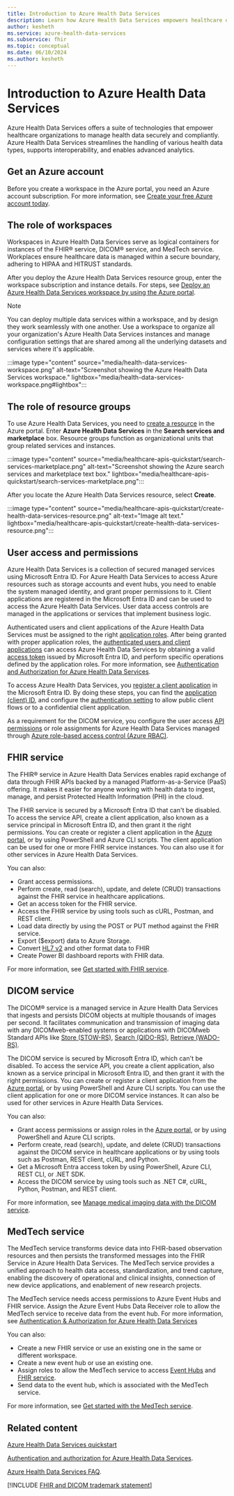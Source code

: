 ```yaml
---
title: Introduction to Azure Health Data Services
description: Learn how Azure Health Data Services empowers healthcare organizations to manage data securely, support interoperability, and enable analytics.
author: kesheth
ms.service: azure-health-data-services
ms.subservice: fhir
ms.topic: conceptual
ms.date: 06/10/2024
ms.author: kesheth
---
```


# Introduction to Azure Health Data Services

Azure Health Data Services offers a suite of technologies that empower healthcare organizations to manage health data securely and compliantly. Azure Health Data Services streamlines the handling of various health data types, supports interoperability, and enables advanced analytics.

## Get an Azure account

Before you create a workspace in the Azure portal, you need an Azure account subscription. For more information, see [Create your free Azure account today](https://azure.microsoft.com/free/search/?OCID=AID2100131_SEM_c4b0772dc7df1f075552174a854fd4bc:G:s&ef_id=c4b0772dc7df1f075552174a854fd4bc:G:s&msclkid=c4b0772dc7df1f075552174a854fd4bc). 

## The role of workspaces

Workspaces in Azure Health Data Services serve as logical containers for instances of the FHIR&reg; service, DICOM&reg; service, and MedTech service. Workplaces ensure healthcare data is managed within a secure boundary, adhering to HIPAA and HITRUST standards.

After you deploy the Azure Health Data Services resource group, enter the workspace subscription and instance details. For steps, see [Deploy an Azure Health Data Services workspace by using the Azure portal](healthcare-apis-quickstart.md).

> [!NOTE] 
> You can deploy multiple data services within a workspace, and by design they work seamlessly with one another. Use a workspace to organize all your organization's Azure Health Data Services instances and manage configuration settings that are shared among all the underlying datasets and services where it's applicable. 

:::image type="content" source="media/health-data-services-workspace.png" alt-text="Screenshot showing the Azure Health Data Services workspace." lightbox="media/health-data-services-workspace.png#lightbox":::

## The role of resource groups 

To use Azure Health Data Services, you need to [create a resource](https://portal.azure.com/#create/hub) in the Azure portal. Enter **Azure Health Data Services** in the **Search services and marketplace** box. Resource groups function as organizational units that group related services and instances.

:::image type="content" source="media/healthcare-apis-quickstart/search-services-marketplace.png" alt-text="Screenshot showing the Azure search services and marketplace text box." lightbox="media/healthcare-apis-quickstart/search-services-marketplace.png":::

After you locate the Azure Health Data Services resource, select **Create**.

:::image type="content" source="media/healthcare-apis-quickstart/create-health-data-services-resource.png" alt-text="Image alt text." lightbox="media/healthcare-apis-quickstart/create-health-data-services-resource.png":::

## User access and permissions

Azure Health Data Services is a collection of secured managed services using Microsoft Entra ID. For Azure Health Data Services to access Azure resources such as storage accounts and event hubs, you need to enable the system managed identity, and grant proper permissions to it. Client applications are registered in the Microsoft Entra ID and can be used to access the Azure Health Data Services. User data access controls are managed in the applications or services that implement business logic.

Authenticated users and client applications of the Azure Health Data Services must be assigned to the right [application roles](./../healthcare-apis/authentication-authorization.md#application-roles). After being granted with proper application roles, the [authenticated users and client applications](./../healthcare-apis/authentication-authorization.md#authorization) can access Azure Health Data Services by obtaining a valid [access token](./../healthcare-apis/authentication-authorization.md#access-token) issued by Microsoft Entra ID, and perform specific operations defined by the application roles. For more information, see [Authentication and Authorization for Azure Health Data Services](authentication-authorization.md).

To access Azure Health Data Services, you [register a client application](register-application.md) in the Microsoft Entra ID. By doing these steps, you can find the [application (client) ID](./../healthcare-apis/register-application.md#application-id-client-id), and configure the [authentication setting](./../healthcare-apis/register-application.md#authentication-setting-confidential-vs-public) to allow public client flows or to a confidential client application.

As a requirement for the DICOM service, you configure the user access [API permissions](./../healthcare-apis/register-application.md#api-permissions) or role assignments for Azure Health Data Services managed through [Azure role-based access control (Azure RBAC)](configure-azure-rbac.md).  

## FHIR service

The FHIR&reg; service in Azure Health Data Services enables rapid exchange of data through FHIR APIs backed by a managed Platform-as-a-Service (PaaS) offering. It makes it easier for anyone working with health data to ingest, manage, and persist Protected Health Information (PHI) in the cloud.  

The FHIR service is secured by a Microsoft Entra ID that can't be disabled. To access the service API, create a client application, also known as a service principal in Microsoft Entra ID, and then grant it the right permissions. You can create or register a client application in the [Azure portal](register-application.md), or by using PowerShell and Azure CLI scripts. The client application can be used for one or more FHIR service instances. You can also use it for other services in Azure Health Data Services.

You can also:
- Grant access permissions.
- Perform create, read (search), update, and delete (CRUD) transactions against the FHIR service in healthcare applications.
- Get an access token for the FHIR service. 
- Access the FHIR service by using tools such as cURL, Postman, and REST client.
- Load data directly by using the POST or PUT method against the FHIR service.
- Export ($export) data to Azure Storage.
- Convert [HL7 v2](./../healthcare-apis/fhir/convert-data-overview.md) and other format data to FHIR
- Create Power BI dashboard reports with FHIR data. 

For more information, see [Get started with FHIR service](./../healthcare-apis/fhir/get-started-with-fhir.md).

## DICOM service

The DICOM&reg; service is a managed service in Azure Health Data Services that ingests and persists DICOM objects at multiple thousands of images per second. It facilitates communication and transmission of imaging data with any DICOMweb-enabled systems or applications with DICOMweb Standard APIs like [Store (STOW-RS)](./../healthcare-apis/dicom/dicom-services-conformance-statement.md#store-stow-rs), [Search (QIDO-RS)](./../healthcare-apis/dicom/dicom-services-conformance-statement.md#search-qido-rs), [Retrieve (WADO-RS)](./../healthcare-apis/dicom/dicom-services-conformance-statement.md#retrieve-wado-rs). 

The DICOM service is secured by Microsoft Entra ID, which can't be disabled. To access the service API, you create a client application, also known as a service principal in Microsoft Entra ID, and then grant it with the right permissions. You can create or register a client application from the [Azure portal](register-application.md), or by using PowerShell and Azure CLI scripts. You can use the client application for one or more DICOM service instances. It can also be used for other services in Azure Health Data Services.

You can also:
- Grant access permissions or assign roles in the [Azure portal](./../healthcare-apis/configure-azure-rbac.md), or by using PowerShell and Azure CLI scripts.
- Perform create, read (search), update, and delete (CRUD) transactions against the DICOM service in healthcare applications or by using tools such as Postman, REST client, cURL, and Python.
- Get a Microsoft Entra access token by using PowerShell, Azure CLI, REST CLI, or .NET SDK.
- Access the DICOM service by using tools such as .NET C#, cURL, Python, Postman, and REST client.

For more information, see [Manage medical imaging data with the DICOM service](./../healthcare-apis/dicom/dicom-data-lake.md).

## MedTech service

The MedTech service transforms device data into FHIR-based observation resources and then persists the transformed messages into the FHIR Service in Azure Health Data Services. The MedTech service provides a unified approach to health data access, standardization, and trend capture, enabling the discovery of operational and clinical insights, connection of new device applications, and enablement of new research projects. 

The MedTech service needs access permissions to Azure Event Hubs and FHIR service. Assign the Azure Event Hubs Data Receiver role to allow the MedTech service to receive data from the event hub. For more information, see [Authentication & Authorization for Azure Health Data Services](./../healthcare-apis/authentication-authorization.md)

You can also:
- Create a new FHIR service or use an existing one in the same or different workspace.
- Create a new event hub or use an existing one. 
- Assign roles to allow the MedTech service to access [Event Hubs](./../healthcare-apis/iot/deploy-iot-connector-in-azure.md#granting-access-to-the-device-message-event-hub) and [FHIR service](./../healthcare-apis/iot/deploy-iot-connector-in-azure.md#granting-access-to-the-fhir-service).
- Send data to the event hub, which is associated with the MedTech service.

For more information, see [Get started with the MedTech service](./../healthcare-apis/iot/get-started.md).

## Related content

[Azure Health Data Services quickstart](healthcare-apis-quickstart.md)

[Authentication and authorization for Azure Health Data Services](authentication-authorization.md).

[Azure Health Data Services FAQ](healthcare-apis-faqs.md).

[!INCLUDE [FHIR and DICOM trademark statement](./includes/healthcare-apis-fhir-dicom-trademark.md)]
